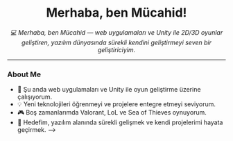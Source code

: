 <h1 align="center"> Merhaba, ben Mücahid! </h1>
<p align="center">
  <i>💻 Merhaba, ben Mücahid — web uygulamaları ve Unity ile 2D/3D oyunlar geliştiren, yazılım dünyasında sürekli kendini geliştirmeyi seven bir geliştiriciyim.</i>
</p>

---

### About Me

- 🔭 Şu anda web uygulamaları ve Unity ile oyun geliştirme üzerine çalışıyorum.
- 💡 Yeni teknolojileri öğrenmeyi ve projelere entegre etmeyi seviyorum.
- 🎮 Boş zamanlarımda Valorant, LoL ve Sea of Thieves oynuyorum.
- 🚀 Hedefim, yazılım alanında sürekli gelişmek ve kendi projelerimi hayata geçirmek.
-->

